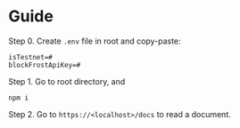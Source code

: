 # Guide

Step 0. Create `.env` file in root and copy-paste: 

```
isTestnet=#
blockFrostApiKey=#
```

Step 1. Go to root directory, and 

```
npm i
```

Step 2. Go to `https://<localhost>/docs` to read a document.